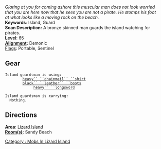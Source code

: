 *Glaring at you for coming ashore this muscular man does not look
worried that you are here now that he sees you are not a pirate. He
stomps his foot at what looks like a moving rock on the beach.*  
**Keywords**: Island, Guard  
**Scan Description:** A bronze skinned man guards the island watching
for pirates.  
**[Level](Level.md "wikilink"):** 65  
**[Alignment](Alignment.md "wikilink"):** Demonic  
[Flags](:Category:_Mob_Types.md "wikilink"): Portable, Sentinel  

## Gear

`Island guardsman is using:`  
`  `<worn on body>`      `[`heavy`` ``chainmail`` ``shirt`](Heavy_Chainmail_Shirt.md "wikilink")  
`  `<worn on feet>`      `[`black`` ``leather`` ``boots`](Black_Leather_Boots.md "wikilink")  
`  `<wielded>`           `[`heavy`` ``longsword`](Heavy_Longsword.md "wikilink")

`Island guardsman is carrying:`  
`  Nothing.`

## Directions

**[Area](:Category:_Areas.md "wikilink"):** [ Lizard
Island](:Category:_Lizard_Island.md "wikilink")  
**[Room(s)](:Category:_Rooms.md "wikilink"):** Sandy Beach  

[Category : Mobs In Lizard
Island](Category_:_Mobs_In_Lizard_Island "wikilink")
